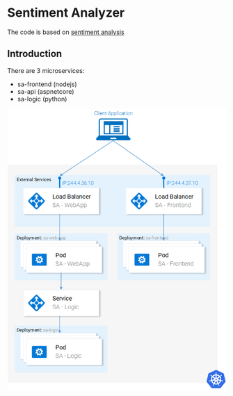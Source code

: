 # Sentiment Analyzer 

The code is based on [sentiment analysis](https://github.com/rinormaloku/k8s-mastery)

## Introduction 

There are 3 microservices:

- sa-frontend (nodejs)
- sa-api (aspnetcore)
- sa-logic (python)

![design](design.png)